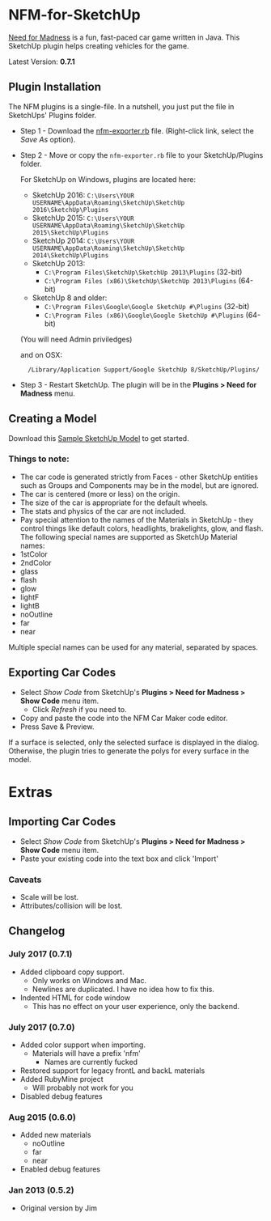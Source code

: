 NFM-for-SketchUp
================

[Need for Madness](http://www.needformadness.com/developer/) is a fun, fast-paced car game written in Java. This SketchUp plugin helps creating vehicles for the game.

Latest Version: **0.7.1**

## Plugin Installation

The NFM plugins is a single-file. In a nutshell, you just put the file in SketchUps' Plugins folder.

* Step 1 -
    Download the [nfm-exporter.rb](https://raw.github.com/jimfoltz/NFM-for-SketchUp/master/nfm-exporter.rb) file. (Right-click link, select the *Save  As* option).

* Step 2 - Move or copy the `nfm-exporter.rb` file to your SketchUp/Plugins folder.

    For SketchUp on Windows, plugins are located here:

	* SketchUp 2016: `C:\Users\YOUR USERNAME\AppData\Roaming\SketchUp\SketchUp 2016\SketchUp\Plugins`
	* SketchUp 2015: `C:\Users\YOUR USERNAME\AppData\Roaming\SketchUp\SketchUp 2015\SketchUp\Plugins`
	* SketchUp 2014: `C:\Users\YOUR USERNAME\AppData\Roaming\SketchUp\SketchUp 2014\SketchUp\Plugins`
	* SketchUp 2013:
		* `C:\Program Files\SketchUp\SketchUp 2013\Plugins` (32-bit)
		* `C:\Program Files (x86)\SketchUp\SketchUp 2013\Plugins` (64-bit)
	* SketchUp 8 and older:
		* `C:\Program Files\Google\Google SketchUp #\Plugins` (32-bit)
		* `C:\Program Files (x86)\Google\Google SketchUp #\Plugins` (64-bit)

    (You will need Admin priviledges)    
    
	and on OSX:

        /Library/Application Support/Google SketchUp 8/SketchUp/Plugins/

* Step 3 -
    Restart SketchUp. The plugin will be in the **Plugins > Need for Madness** menu.

## Creating a Model

Download this [Sample SketchUp Model](http://sketchup.google.com/3dwarehouse/details?mid=196de521c5d5c3f0b73ce25f042b849a) to get started.

### Things to note:

* The car code is generated strictly from Faces - other SketchUp entities such as Groups and Components may be in the model, but are ignored.
* The car is centered (more or less) on the origin.
* The size of the car is appropriate for the default wheels.
* The stats and physics of the car are not included.
* Pay special attention to the names of the Materials in SketchUp - they control things like default colors, headlights, brakelights, glow, and flash. The following special names are supported as SketchUp Material names:
 * 1stColor
 * 2ndColor
 * glass
 * flash
 * glow
 * lightF
 * lightB
 * noOutline
 * far
 * near

Multiple special names can be used for any material, separated by spaces.

## Exporting Car Codes

* Select *Show Code* from SketchUp's **Plugins > Need for Madness > Show Code** menu item.
  * Click *Refresh* if you need to.
* Copy and paste the code into the NFM Car Maker code editor.
* Press Save & Preview.

If a surface is selected, only the selected surface is displayed in the dialog. Otherwise, the plugin tries to generate the polys for every surface in the model.

# Extras

## Importing Car Codes

* Select *Show Code* from SketchUp's **Plugins > Need for Madness > Show Code** menu item.
* Paste your existing code into the text box and click 'Import'

### Caveats

* Scale will be lost.
* Attributes/collision will be lost.

## Changelog

### July 2017 (0.7.1)
 * Added clipboard copy support.
   * Only works on Windows and Mac.
   * Newlines are duplicated. I have no idea how to fix this.
 * Indented HTML for code window
   * This has no effect on your user experience, only the backend.

### July 2017 (0.7.0)
 * Added color support when importing.
   * Materials will have a prefix 'nfm'
     * Names are currently fucked
 * Restored support for legacy frontL and backL materials
 * Added RubyMine project
   * Will probably not work for you
 * Disabled debug features

### Aug 2015 (0.6.0)
 * Added new materials
   * noOutline
   * far
   * near
 * Enabled debug features
 
### Jan 2013 (0.5.2)
 * Original version by Jim